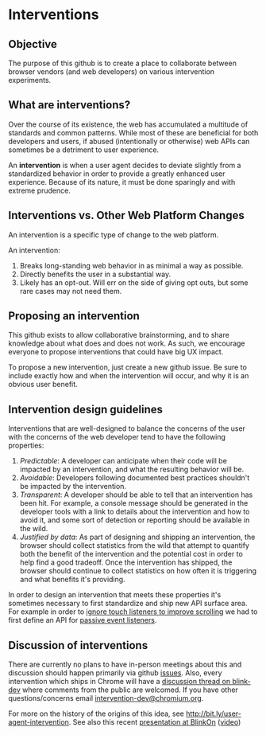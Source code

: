 # Interventions

## Objective

The purpose of this github is to create a place to collaborate between browser vendors (and web developers) on various intervention experiments.

## What are interventions?

Over the course of its existence, the web has accumulated a multitude of standards and common patterns. While most of these are beneficial for both developers and users, if abused (intentionally or otherwise) web APIs can sometimes be a detriment to user experience.

An **intervention** is when a user agent decides to deviate slightly from a standardized behavior in order to provide a greatly enhanced user experience. Because of its nature, it must be done sparingly and with extreme prudence.

## Interventions vs. Other Web Platform Changes
An intervention is a specific type of change to the web platform.

An intervention:

1. Breaks long-standing web behavior in as minimal a way as possible.
2. Directly benefits the user in a substantial way.
3. Likely has an opt-out. Will err on the side of giving opt outs, but some rare cases may not need them.

## Proposing an intervention

This github exists to allow collaborative brainstorming, and to share knowledge about what does and does not work. As such, we encourage everyone to propose interventions that could have big UX impact.

To propose a new intervention, just create a new github issue. Be sure to include exactly how and when the intervention will occur, and why it is an obvious user benefit.

## Intervention design guidelines

Interventions that are well-designed to balance the concerns of the user with the concerns of the web developer tend to have the following properties:

1. *Predictable*: A developer can anticipate when their code will be impacted by an intervention, and what the resulting behavior will be.
2. *Avoidable*: Developers following documented best practices shouldn't be impacted by the intervention.
3. *Transparent*: A developer should be able to tell that an intervention has been hit.  For example, a console message should be generated in the developer tools with a link to details about the intervention and how to avoid it, and some sort of detection or reporting should be available in the wild.
4. *Justified by data*: As part of designing and shipping an intervention, the browser should collect statistics from the wild that attempt to quantify both the benefit of the intervention and the potential cost in order to help find a good tradeoff.  Once the intervention has shipped, the browser should continue to collect statistics on how often it is triggering and what benefits it's providing.

In order to design an intervention that meets these properties it's sometimes necessary to first standardize and ship new API surface area.  For example in order to [ignore touch listeners to improve scrolling](https://github.com/WICG/interventions/issues/18) we had to first define an API for [passive event listeners](https://github.com/WICG/EventListenerOptions/blob/gh-pages/explainer.md).

## Discussion of interventions

There are currently no plans to have in-person meetings about this and discussion should happen primarily via github [issues](https://github.com/WICG/interventions/issues).  Also, every intervention which ships in Chrome will have a [discussion thread on blink-dev](https://groups.google.com/a/chromium.org/forum/#!searchin/blink-dev/intervene%7Csort:date) where comments from the public are welcomed.  If you have other questions/concerns email intervention-dev@chromium.org.

For more on the history of the origins of this idea, see http://bit.ly/user-agent-intervention.  See also this recent [presentation at BlinkOn](https://docs.google.com/presentation/d/1yD5nmmzQGAbV6Zn3aiuEOAFccgbWjXomLCDFM4dYMF4/edit) ([video](https://www.youtube.com/watch?v=wQGa_6CRc9I))
